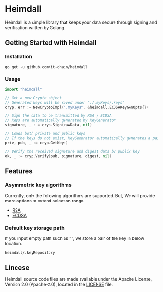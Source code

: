 # Heimdall

Heimdall is a simple library that keeps your data secure through signing and verification written by Golang.

## Getting Started with Heimdall

### Installation

```
go get -u github.com/it-chain/heimdall
```

### Usage

```Go
import "heimdall"

// Get a new Crypto object
// Generated keys will be saved under "./.myKeys/.keys"
cryp, err := NewCryptoImpl(".myKeys", &heimdall.ECDSAKeyGenOpts{})

// Sign the data to be transmitted by RSA / ECDSA
// Keys are automatically generated by KeyGenerator
signature, _ : = cryp.Sign(rawData, nil)

// Loads both private and public keys
// If the keys do not exist, KeyGenerator automatically generates a pair of keys
priv, pub, _ := cryp.GetKey()

// Verify the received signature and digest data by public key
ok, _ := cryp.Verify(pub, signature, digest, nil)
```

## Features 

### Asymmetric key algorithms
Currently, only the following algorithms are supported. But, We will provide more options to extend selection range.
- [RSA](https://en.wikipedia.org/wiki/RSA)
- [ECDSA](https://en.wikipedia.org/wiki/ECDSA)

### Default key storage path
If you input empty path such as "", we store a pair of the key in below location.

```
heimdall/.keyRepository
```

## Lincese

Heimdall source code files are made available under the Apache License, Version 2.0 (Apache-2.0), located in the [LICENSE](LICENSE) file.

